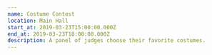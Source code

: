 ```yaml
---
name: Costume Contest
location: Main Hall
start_at: 2019-03-23T15:00:00.000Z
end_at: 2019-03-23T18:00:00.000Z
description: A panel of judges choose their favorite costumes.
---
```

